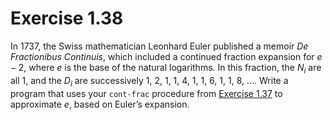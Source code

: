 # Exercise 1.38

In 1737, the Swiss mathematician Leonhard Euler published a memoir _De
Fractionibus Continuis_, which included a continued fraction expansion for
$e−2$, where $e$ is the base of the natural logarithms. In this fraction, the
$N_i$ are all 1, and the $D_i$ are successively 1, 2, 1, 1, 4, 1, 1, 6, 1, 1, 8,
…. Write a program that uses your `cont-frac` procedure from
[Exercise 1.37](./1.37.md) to approximate $e$, based on Euler’s expansion.

